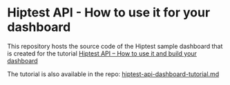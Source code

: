 Hiptest API - How to use it for your dashboard
==============================================

This repository hosts the source code of the Hiptest sample dashboard
that is created for the tutorial [Hiptest API – How to use it and build your dashboard](https://blog.hiptest.net/2017/12/14/hiptest-api-how-to-use-it-and-build-your-dashboard/)

The tutorial is also available in the repo: [hiptest-api-dashboard-tutorial.md](hiptest-api-dashboard-tutorial.md)
